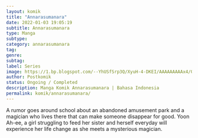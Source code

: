 ```yaml
---
layout: komik
title: "Annarasumanara"
date: 2022-01-03 19:05:19
subtitle: Annarasumanara
type: Manga
subtype: 
category: annarasumanara
tag: 
genre: 
subtag: 
label: Series
image: https://1.bp.blogspot.com/--YhUSfSrp3Q/XyuH-4-DKEI/AAAAAAAAAx4/00k2KF47_ek1OjbgPp1kfy3WAboHFj5dQCLcBGAsYHQ/s72-c/Annarasumanara.jpg
author: Postkomik
status: Ongoing / Completed
description: Manga Komik Annarasumanara | Bahasa Indonesia
permalink: komik/annarasumanara/
---
```



A rumor goes around school about an abandoned amusement park and a magician who lives there that can make someone disappear for good. Yoon Ah-ee, a girl struggling to feed her sister and herself everyday will experience her life change as she meets a mysterious magician.
